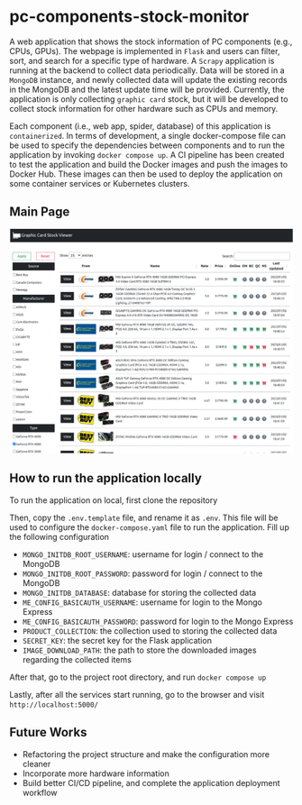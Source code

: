 # pc-components-stock-monitor

<p style="text-justify">A web application that shows the stock information of PC components (e.g., CPUs, GPUs). The webpage is implemented in <code>Flask</code> and users can filter, sort, and search for a specific type of hardware. A <code>Scrapy</code> application is running at the backend to collect data periodically. Data will be stored in a <code>MongoDB</code> instance, and newly collected data will update the existing records in the MongoDB and the latest update time will be provided. Currently, the application is only collecting <code>graphic card</code> stock, but it will be developed to collect stock information for other hardware such as CPUs and memory.</p>

<p style="text-justify">Each component (i.e., web app, spider, database) of this application is <code>containerized</code>. In terms of development, a single docker-compose file can be used to specify the dependencies between components and to run the application by invoking <code>docker compose up</code>. A CI pipeline has been created to test the application and build the Docker images and push the images to Docker Hub. These images can then be used to deploy the application on some container services or Kubernetes clusters.</p>

## Main Page

<img src="https://github.com/sjyangkevin/pc-components-stock-monitor/blob/main/images/main_page.png">

## How to run the application locally

<p style="text-justify">To run the application on local, first clone the repository</p> 
<p style="text-justify">Then, copy the <code>.env.template</code> file, and rename it as <code>.env</code>. This file will be used to configure the <code>docker-compose.yaml</code> file to run the application. Fill up the following configuration</p>

<ul>
  <li><code>MONGO_INITDB_ROOT_USERNAME</code>: username for login / connect to the MongoDB</li>
  <li><code>MONGO_INITDB_ROOT_PASSWORD</code>: password for login / connect to the MongoDB</li>
  <li><code>MONGO_INITDB_DATABASE</code>: database for storing the collected data</li>
  <li><code>ME_CONFIG_BASICAUTH_USERNAME</code>: username for login to the Mongo Express</li>
  <li><code>ME_CONFIG_BASICAUTH_PASSWORD</code>: password for login to the Mongo Express</li>
  <li><code>PRODUCT_COLLECTION</code>: the collection used to storing the collected data</li>
  <li><code>SECRET_KEY</code>: the secret key for the Flask application</li>
  <li><code>IMAGE_DOWNLOAD_PATH</code>: the path to store the downloaded images regarding the collected items </li>
</ul>

<p style="text-justify">After that, go to the project root directory, and run <code>docker compose up</code></p>
<p style="text-justify">Lastly, after all the services start running, go to the browser and visit <code>http://localhost:5000/</code></p>

## Future Works
<ul>
  <li>Refactoring the project structure and make the configuration more cleaner</li>
  <li>Incorporate more hardware information</li>
  <li>Build better CI/CD pipeline, and complete the application deployment workflow</li>
</ul>
